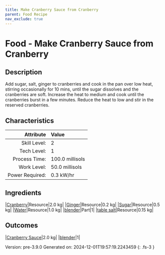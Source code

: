 ```yaml
---
title: Make Cranberry Sauce from Cranberry
parent: Food Recipe
nav_exclude: true
---
```

# Food - Make Cranberry Sauce from Cranberry

## Description
Add sugar, salt, ginger to cranberries and cook in the pan over low heat, stirring occasionally for 10 mins,&#10;&#9;&#9; until the sugar dissolves and the cranberries are soft. Increase the heat to medium and cook until the&#10;&#9;&#9; cranberries burst in a few minutes. Reduce the heat to low and stir in the reserved cranberries.&#10;&#9;&#9;

## Characteristics

| Attribute      | Value |
|--------:|:------|
|Skill Level:|2|
|Tech Level:|1|
|Process Time:|100.0 millisols|
|Work Level:|50.0 millisols|
|Power Required:|0.3 kW/hr|

## Ingredients

|[Cranberry](../resource/cranberry.html)|Resource|2.0 kg|
|[Ginger](../resource/ginger.html)|Resource|0.2 kg|
|[Sugar](../resource/sugar.html)|Resource|0.5 kg|
|[Water](../resource/water.html)|Resource|1.0 kg|
|[blender](../part/blender.html)|Part|1|
|[table salt](../resource/table-salt.html)|Resource|0.15 kg|

## Outcomes

|[Cranberry Sauce](../resource/cranberry-sauce.html)|2.0 kg|
|[blender](../part/blender.html)|1|


Version: pre-3.9.0 Generated on: 2024-12-01T19:57:19.2243459
{: .fs-3 }

